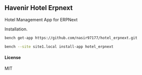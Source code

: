 ## Havenir Hotel Erpnext

Hotel Management App for ERPNext


Installation.

  ```sh
  bench get-app https://github.com/nasir97177/hotel_erpnext.git
  ```

  ```sh
  bench --site site1.local install-app hotel_erpnext
  ```
#### License

MIT